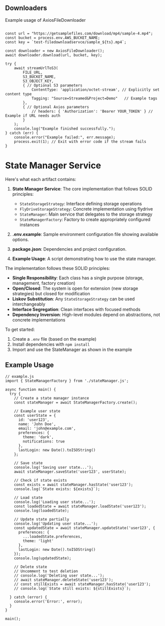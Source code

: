 ## Downloaders

Example usage of AxiosFileDownloader

```

const url = "https://getsamplefiles.com/download/mp4/sample-4.mp4";
const bucket = process.env.AWS_BUCKET_NAME;
const key = `test-filedownloadservce/sample_${ts}.mp4`;

const downloader = new AxiosFileDownloader();
await downloader.download(url, bucket, key);

try {
    await streamUrlToS3(
        FILE_URL,
        S3_BUCKET_NAME,
        S3_OBJECT_KEY,
        { // Optional S3 parameters
            ContentType: 'application/octet-stream', // Explicitly set content type
            Tagging: "Source=Streamed&Project=Demo"   // Example tags
        },
        { // Optional Axios parameters
            // headers: { 'Authorization': 'Bearer YOUR_TOKEN' } // Example if URL needs auth
        }
    );
    console.log("Example finished successfully.");
} catch (err) {
    console.error("Example failed:", err.message);
    process.exit(1); // Exit with error code if the stream fails
}

```

# State Manager Service

Here's what each artifact contains:

1. **State Manager Service**: The core implementation that follows SOLID principles:
   - `StateStorageStrategy`: Interface defining storage operations
   - `FlyDriveStorageStrategy`: Concrete implementation using flydrive
   - `StateManager`: Main service that delegates to the storage strategy
   - `StateManagerFactory`: Factory to create appropriately configured instances

2. **.env.example**: Sample environment configuration file showing available options.

3. **package.json**: Dependencies and project configuration.

4. **Example Usage**: A script demonstrating how to use the state manager.

The implementation follows these SOLID principles:

- **Single Responsibility**: Each class has a single purpose (storage, management, factory creation)
- **Open/Closed**: The system is open for extension (new storage strategies) but closed for modification
- **Liskov Substitution**: Any `StateStorageStrategy` can be used interchangeably
- **Interface Segregation**: Clean interfaces with focused methods
- **Dependency Inversion**: High-level modules depend on abstractions, not concrete implementations

To get started:
1. Create a `.env` file (based on the example)
2. Install dependencies with `npm install`
3. Import and use the StateManager as shown in the example

## Example Usage 

```
// example.js
import { StateManagerFactory } from './stateManager.js';

async function main() {
  try {
    // Create a state manager instance
    const stateManager = await StateManagerFactory.create();
    
    // Example user state
    const userState = {
      id: 'user123',
      name: 'John Doe',
      email: 'john@example.com',
      preferences: {
        theme: 'dark',
        notifications: true
      },
      lastLogin: new Date().toISOString()
    };
    
    // Save state
    console.log('Saving user state...');
    await stateManager.saveState('user123', userState);
    
    // Check if state exists
    const exists = await stateManager.hasState('user123');
    console.log(`State exists: ${exists}`);
    
    // Load state
    console.log('Loading user state...');
    const loadedState = await stateManager.loadState('user123');
    console.log(loadedState);
    
    // Update state partially
    console.log('Updating user state...');
    const updatedState = await stateManager.updateState('user123', {
      preferences: {
        ...loadedState.preferences,
        theme: 'light'
      },
      lastLogin: new Date().toISOString()
    });
    console.log(updatedState);
    
    // Delete state
    // Uncomment to test deletion
    // console.log('Deleting user state...');
    // await stateManager.deleteState('user123');
    // const stillExists = await stateManager.hasState('user123');
    // console.log(`State still exists: ${stillExists}`);
    
  } catch (error) {
    console.error('Error:', error);
  }
}

main();
```
